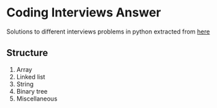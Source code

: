# Coding Interviews Answer
Solutions to different interviews problems in python
extracted from [here](https://hackernoon.com/50-data-structure-and-algorithms-interview-questions-for-programmers-b4b1ac61f5b0)

## Structure
1. Array
2. Linked list
3. String
4. Binary tree
5. Miscellaneous